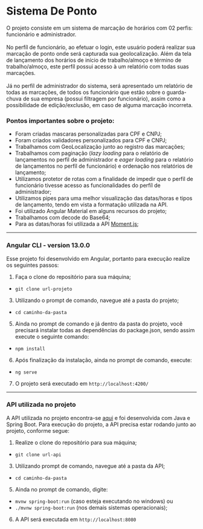 # Sistema De Ponto
O projeto consiste em um sistema de marcação de horários com 02 perfis: funcionário e administrador.<br/>
<br/>
No perfíl de funcionário, ao efetuar o login, este usuário poderá realizar sua marcação de ponto onde será capturada sua geolocalização. Além da tela de lançamento dos horários de início de trabalho/almoço e término de trabalho/almoço, este perfíl possui acesso à um relatório com todas suas marcações.<br/>
<br/>
Já no perfíl de administrador do sistema, será apresentado um relatório de todas as marcações, de todos os funcionário que estão sobre o guarda-chuva de sua empresa (possui filtragem por funcionário), assim como a possibilidade de edição/exclusão, em caso de alguma marcação incorreta.

### Pontos importantes sobre o projeto:
* Foram criadas mascaras personalizadas para CPF e CNPJ;
* Foram criados validadores personalizados para CPF e CNPJ;
* Trabalhamos com GeoLocalização junto ao registro das marcações;
* Trabalhamos com paginação (*lazy loading* para o relatório de lançamentos no perfil de administrador e *eager loading* para o relatório de lançamentos no perfíl de funcionário) e ordenação nos relatórios de lançamento;
* Utilizamos protetor de rotas com a finalidade de impedir que o perfíl de funcionário tivesse acesso as funcionalidades do perfíl de administrador;
* Utilizamos pipes para uma melhor visualização das datas/horas e tipos de lançamento, tendo em vista a formatação utilizada na API.
* Foi utilizado Angular Material em alguns recursos do projeto;
* Trabalhamos com decode do Base64;
* Para as datas/horas foi utilizada a API [Moment.js](https://momentjs.com/docs/);

__________________________________________________________________________________________________________

### Angular CLI - version 13.0.0
Esse projeto foi desenvolvido em Angular, portanto para execução realize os seguintes passos:

1. Faça o clone do repositório para sua máquina;
* `git clone url-projeto`
3. Utilizando o prompt de comando, navegue até a pasta do projeto;
* `cd caminho-da-pasta`
5. Ainda no prompt de comando e já dentro da pasta do projeto, você precisará instalar todas as dependências do package.json, sendo assim execute o seguinte comando:
* `npm install`
6. Após finalização da instalação, ainda no prompt de comando, execute:
* `ng serve`
7. O projeto será executado em `http://localhost:4200/`

________________________________________________________________________________________________________________

### API utilizada no projeto
A API utilizada no projeto encontra-se [aqui](https://github.com/m4rciosouza/ponto-inteligente-api-curso-angular-v2) e foi desenvolvida com Java e Spring Boot. Para execução do projeto, a API precisa estar rodando junto ao projeto, conforme segue:

1. Realize o clone do repositório para sua máquina;
* `git clone url-api`
3. Utilizando prompt de comando, navegue até a pasta da API;
* `cd caminho-da-pasta`
5. Ainda no prompt de comando, digite:
* `mvnw spring-boot:run` (caso esteja executando no windows) ou
* `./mvnw spring-boot:run` (nos demais sistemas operacionais);
6. A API será executada em `http://localhost:8080`
